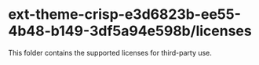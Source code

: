 # ext-theme-crisp-e3d6823b-ee55-4b48-b149-3df5a94e598b/licenses

This folder contains the supported licenses for third-party use.
